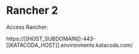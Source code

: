 # Rancher 2

Access Rancher:

https://[[HOST_SUBDOMAIN]]-443-[[KATACODA_HOST]].environments.katacoda.com/


